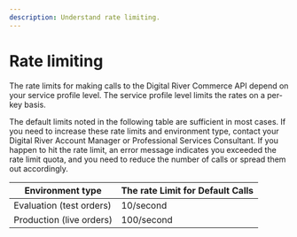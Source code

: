 ```yaml
---
description: Understand rate limiting.
---
```


# Rate limiting

The rate limits for making calls to the Digital River Commerce API depend on your service profile level. The service profile level limits the rates on a per-key basis.

The default limits noted in the following table are sufficient in most cases. If you need to increase these rate limits and environment type, contact your Digital River Account Manager or Professional Services Consultant. If you happen to hit the rate limit, an error message indicates you exceeded the rate limit quota, and you need to reduce the number of calls or spread them out accordingly.

| Environment type         | The rate Limit for Default Calls |
| ------------------------ | -------------------------------- |
| Evaluation (test orders) | 10/second                        |
| Production (live orders) | 100/second                       |
